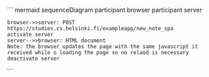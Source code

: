 ´´´ mermaid sequenceDiagram
    participant browser
    participant server

    browser->>server: POST https://studies.cs.helsinki.fi/exampleapp/new_note_spa
    activate server
    server-->>browser: HTML document
    Note: the browser updates the page with the same javascript it received while o loading the page so no relaod is necessary
    deactivate server
´´´
